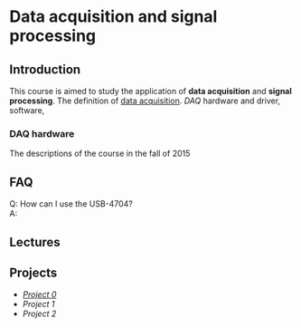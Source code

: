 # Data acquisition and signal processing
## Introduction
This course is aimed to study the application of **data acquisition** and **signal processing**. The definition of [data acquisition](https://en.wikipedia.org/wiki/Data_acquisition). *DAQ* hardware and driver, software, 
### DAQ hardware
The descriptions of the course in the fall of 2015

## FAQ
Q: How can I use the USB-4704?  
A: 

## Lectures

## Projects
* [*Project 0*](baidu.com)
* *Project 1*
* *Project 2*
